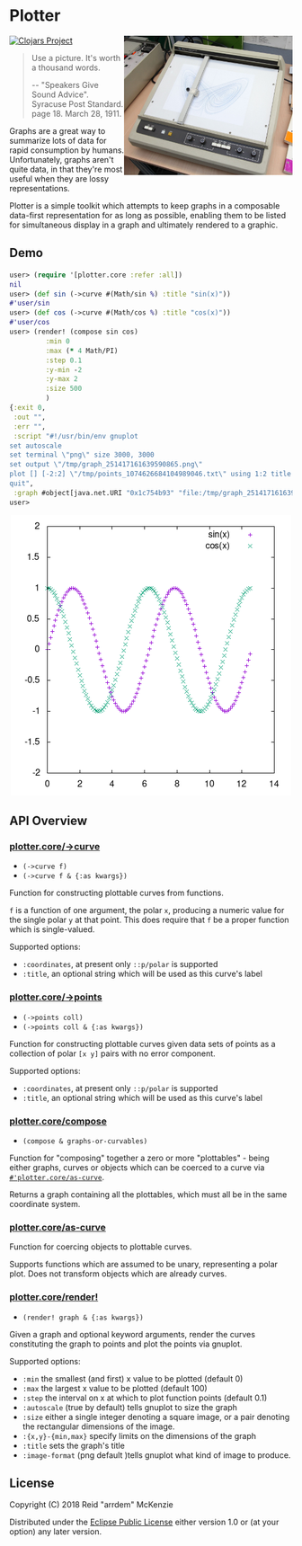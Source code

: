 # Plotter
<a href="https://de.wikipedia.org/wiki/Plotter#/media/File:Hp_9862a.jpg"><img align="right" src="/etc/plotter.jpg" width=300/></href>

[![Clojars Project](http://clojars.org/me.arrdem/plotter/latest-version.svg)](https://clojars.org/me.arrdem/plotter)

> Use a picture. It's worth a thousand words.
>
> -- "Speakers Give Sound Advice". Syracuse Post Standard. page 18. March 28, 1911.

Graphs are a great way to summarize lots of data for rapid consumption by humans.
Unfortunately, graphs aren't quite data, in that they're most useful when they are lossy representations.

Plotter is a simple toolkit which attempts to keep graphs in a composable data-first representation for as long as possible, enabling them to be listed for simultaneous display in a graph and ultimately rendered to a graphic.

## Demo

```clj
user> (require '[plotter.core :refer :all])
nil
user> (def sin (->curve #(Math/sin %) :title "sin(x)"))
#'user/sin
user> (def cos (->curve #(Math/cos %) :title "cos(x)"))
#'user/cos
user> (render! (compose sin cos)
         :min 0
         :max (* 4 Math/PI)
         :step 0.1
         :y-min -2
         :y-max 2
         :size 500
         )
{:exit 0,
 :out "",
 :err "",
 :script "#!/usr/bin/env gnuplot
set autoscale
set terminal \"png\" size 3000, 3000
set output \"/tmp/graph_251417161639590865.png\"
plot [] [-2:2] \"/tmp/points_1074626684104989046.txt\" using 1:2 title \"sin(x)\", \"/tmp/points_717203087347687554.txt\" using 1:2 title \"cos(x)\"
quit",
 :graph #object[java.net.URI "0x1c754b93" "file:/tmp/graph_251417161639590865.png"]}
user>
```

<center><img src="/etc/sin-cos.png" alt="sin, cos demo"/></center>

## API Overview

### [plotter.core/->curve](/src/main/clj/plotter/core.clj#L23)
 - `(->curve f)`
 - `(->curve f & {:as kwargs})`

Function for constructing plottable curves from functions.

`f` is a function of one argument, the polar `x`, producing a
numeric value for the single polar `y` at that point. This does
require that `f` be a proper function which is single-valued.

Supported options:
- `:coordinates`, at present only `::p/polar` is supported
- `:title`, an optional string which will be used as this curve's label

### [plotter.core/->points](/src/main/clj/plotter/core.clj#L44)
 - `(->points coll)`
 - `(->points coll & {:as kwargs})`

Function for constructing plottable curves given data sets of points
as a collection of polar `[x y]` pairs with no error component.

Supported options:
- `:coordinates`, at present only `::p/polar` is supported
- `:title`, an optional string which will be used as this curve's label

### [plotter.core/compose](/src/main/clj/plotter/core.clj#L133)
 - `(compose & graphs-or-curvables)`

Function for "composing" together a zero or more "plottables" -
being either graphs, curves or objects which can be coerced to a
curve via [`#'plotter.core/as-curve`](/README.md#plottercoreas-curve).

Returns a graph containing all the plottables, which must all be in
the same coordinate system.

### [plotter.core/as-curve](/src/main/clj/plotter/core.clj#L86)

Function for coercing objects to plottable curves.

Supports functions which are assumed to be unary, representing a
polar plot. Does not transform objects which are already curves.

### [plotter.core/render!](/src/main/clj/plotter/core.clj#L241)
 - `(render! graph & {:as kwargs})`

Given a graph and optional keyword arguments, render the curves
constituting the graph to points and plot the points via gnuplot.

Supported options:
- `:min` the smallest (and first) x value to be plotted (default 0)
- `:max` the largest x value to be plotted (default 100)
- `:step` the interval on x at which to plot function points (default 0.1)
- `:autoscale` (true by default) tells gnuplot to size the graph
- `:size` either a single integer denoting a square image, or a pair
   denoting the rectangular dimensions of the image.
- `:{x,y}-{min,max}` specify limits on the dimensions of the graph
- `:title` sets the graph's title
- `:image-format` (png default )tells gnuplot what kind of image to produce.

## License

Copyright (C) 2018 Reid "arrdem" McKenzie

Distributed under the [Eclipse Public License](/LICENSE) either version 1.0 or (at your option) any later version.
